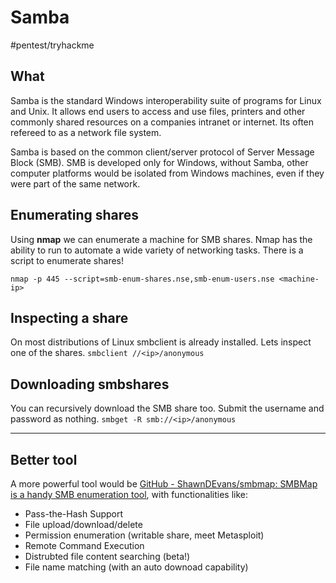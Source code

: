 # Samba
#pentest/tryhackme

## What
Samba is the standard Windows interoperability suite of programs for Linux and Unix. It allows end users to access and use files, printers and other commonly shared resources on a companies intranet or internet. Its often refereed to as a network file system.

Samba is based on the common client/server protocol of Server Message Block (SMB). SMB is developed only for Windows, without Samba, other computer platforms would be isolated from Windows machines, even if they were part of the same network.

## Enumerating shares
Using **nmap** we can enumerate a machine for SMB shares. Nmap has the ability to run to automate a wide variety of networking tasks. There is a script to enumerate shares!

`nmap -p 445 --script=smb-enum-shares.nse,smb-enum-users.nse <machine-ip>`

## Inspecting a share
On most distributions of Linux smbclient is already installed. Lets inspect one of the shares.
`smbclient //<ip>/anonymous`

## Downloading smbshares
You can recursively download the SMB share too. Submit the username and password as nothing.
`smbget -R smb://<ip>/anonymous`


- - - -

## Better tool
A more powerful tool would be [GitHub - ShawnDEvans/smbmap: SMBMap is a handy SMB enumeration tool](https://github.com/ShawnDEvans/smbmap), with functionalities like:

* Pass-the-Hash Support
* File upload/download/delete
* Permission enumeration (writable share, meet Metasploit)
* Remote Command Execution
* Distrubted file content searching (beta!)
* File name matching (with an auto downoad capability)


